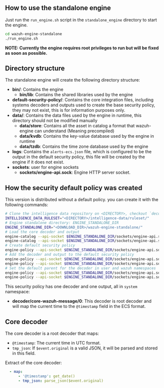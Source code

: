 

## How to use the standalone engine


Just run the `run_engine.sh` script in the `standalone_engine` directory to start the engine.

```bash
cd wazuh-engine-standalone
./run_engine.sh
```

**NOTE: Currently the engine requires root privileges to run but will be fixed as soon as possible.**

## Directory structure

The standalone engine will create the following directory structure:

- **bin/**: Contains the engine
    - **bin/lib**: Contains the shared libraries used by the engine
- **default-security-policy/**: Contains the core integration files, including systems decoders and outputs
    used to create the base security policy, they may not exist, this is for information purposes only.
- **data/**: Contains the data files used by the engine in runtime, this directory should
    not be modified manually
    - **data/store**: Contains all the asset in catalog  a format that wazuh-engine can understand (Meaning precompiled)
    - **data/kvdb**: Contains the key-value database used by the engine in runtime
    - **data/tzdb**: Contains the time zone database used by the engine
- **logs**: Contains the `alerts-ecs.json` file, which is configured to be the output in
    the default security policy, this file will be created by the engine if it does not exist.
- **sockets**: user for engine sockets
    - **sockets/engine-api.sock**: Engine HTTP server socket.


## How the security default policy was created

This version is distributed without a default policy. you can create it with the following commands:

```bash
# Clone the intelligence data repository on <DIRECTORY>, checkout `decoders_development` branch and replace download path here:
INTELLIGENCE_DATA_RULESET="<DIRECTORY>/intelligence-data/ruleset/"
# Engine standalone directory: ENGINE_STANDALONE_DIR
ENGINE_STANDALONE_DIR="<DOWNLOAD_DIR>/wazuh-engine-standalone/"
# Load the core decoder and output
engine-catalog --api-socket $ENGINE_STANDALONE_DIR/sockets/engine-api.sock -n system create decoder < $INTELLIGENCE_DATA_RULESET/decoders/wazuh-core/core-wazuh-message.yml
engine-catalog --api-socket $ENGINE_STANDALONE_DIR/sockets/engine-api.sock -n system create output < $INTELLIGENCE_DATA_RULESET/outputs/file-output-integrations.yml
# Create default security policy
engine-policy --api-socket $ENGINE_STANDALONE_DIR/sockets/engine-api.sock create -p policy/wazuh/0
# Add the decoder and output to the default security policy
engine-policy --api-socket $ENGINE_STANDALONE_DIR/sockets/engine-api.sock asset-add -n system decoder/core-wazuh-message/0
engine-policy --api-socket $ENGINE_STANDALONE_DIR/sockets/engine-api.sock asset-add -n system output/file-output-integrations/0
# Set the default parent for the decoder in user and wazuh namespaces
engine-policy --api-socket $ENGINE_STANDALONE_DIR/sockets/engine-api.sock parent-set decoder/core-wazuh-message/0
engine-policy --api-socket $ENGINE_STANDALONE_DIR/sockets/engine-api.sock parent-set -n wazuh decoder/core-wazuh-message/0
```

This security policy has one decoder and one output, all in `system` namespace:
 - **decoder/core-wazuh-message/0**: This decoder is root decoder and will map the current time to the `@timestamp` field in the ECS format.

## Core decoder

The core decoder is a root decoder that maps:
- `@timestamp`: The current time in UTC format.
- `tmp_json`: If `$event.original` is a valid JSON, it will be parsed and stored in this field.

Extract of the core decoder:

```yml
  - map:
      - '@timestamp': get_date()
      - tmp_json: parse_json($event.original)
```
